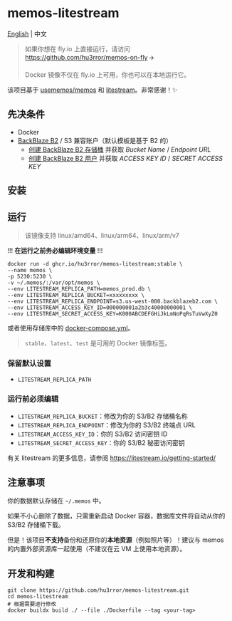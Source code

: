 # memos-litestream

[English](README.md) | 中文

> 如果你想在 fly.io 上直接运行，请访问 https://github.com/hu3rror/memos-on-fly ✈️
> 
> Docker 镜像不仅在 fly.io 上可用，你也可以在本地运行它。

该项目基于 [usememos/memos](https://github.com/usememos/memos) 和 [litestream](https://github.com/benbjohnson/litestream)。非常感谢！✨

## 先决条件
- Docker
- [BackBlaze B2](https://www.backblaze.com/) / S3 兼容账户（默认模板是基于 B2 的）
  -  [创建 BackBlaze B2 存储桶](https://litestream.io/guides/backblaze/#create-a-bucket) 并获取 *Bucket Name* / *Endpoint URL*
  -  [创建 BackBlaze B2 用户](https://litestream.io/guides/backblaze/#create-a-user) 并获取 *ACCESS KEY ID* / *SECRET ACCESS KEY* 

## 安装

## 运行
> 该镜像支持 linux/amd64、linux/arm64、linux/arm/v7

!!! **在运行之前务必编辑环境变量** !!!

```shell
docker run -d ghcr.io/hu3rror/memos-litestream:stable \
--name memos \
-p 5230:5230 \
-v ~/.memos/:/var/opt/memos \
--env LITESTREAM_REPLICA_PATH=memos_prod.db \
--env LITESTREAM_REPLICA_BUCKET=xxxxxxxxx \
--env LITESTREAM_REPLICA_ENDPOINT=s3.us-west-000.backblazeb2.com \
--env LITESTREAM_ACCESS_KEY_ID=000000001a2b3c40000000001 \
--env LITESTREAM_SECRET_ACCESS_KEY=K000ABCDEFGHiJkLmNoPqRsTuVwXyZ0
```

或者使用存储库中的 [docker-compose.yml](./docker-compose.yml)。

> `stable`、`latest`、`test` 是可用的 Docker 镜像标签。

### 保留默认设置
- `LITESTREAM_REPLICA_PATH`

### 运行前必须编辑
- `LITESTREAM_REPLICA_BUCKET`：修改为你的 S3/B2 存储桶名称
- `LITESTREAM_REPLICA_ENDPOINT`：修改为你的 S3/B2 终端点 URL
- `LITESTREAM_ACCESS_KEY_ID`：你的 S3/B2 访问密钥 ID
- `LITESTREAM_SECRET_ACCESS_KEY`：你的 S3/B2 秘密访问密钥

有关 litestream 的更多信息，请参阅 https://litestream.io/getting-started/

## 注意事项
你的数据默认存储在 `~/.memos` 中。

如果不小心删除了数据，只需重新启动 Docker 容器，数据库文件将自动从你的 S3/B2 存储桶下载。

但是！该项目**不支持**备份和还原你的**本地资源**（例如照片等）！建议与 memos 的内置外部资源库一起使用（不建议在云 VM 上使用本地资源）。

## 开发和构建

```shell
git clone https://github.com/hu3rror/memos-litestream.git
cd memos-litestream
# 根据需要进行修改
docker buildx build ./ --file ./Dockerfile --tag <your-tag>
```